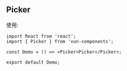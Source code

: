 ## Picker

使用:

```tsx
import React from 'react';
import { Picker } from 'xun-components';

const Demo = () => <Picker>Picker</Picker>;

export default Demo;
```
